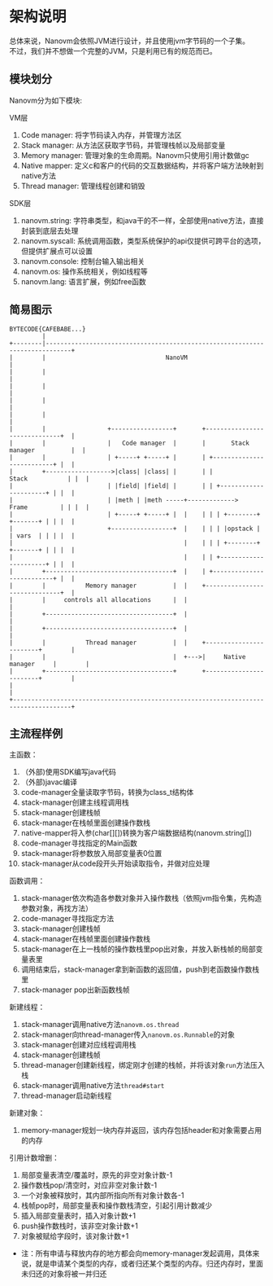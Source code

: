 # 架构说明

总体来说，Nanovm会依照JVM进行设计，并且使用jvm字节码的一个子集。  
不过，我们并不想做一个完整的JVM，只是利用已有的规范而已。

## 模块划分

Nanovm分为如下模块:

VM层

1. Code manager: 将字节码读入内存，并管理方法区
2. Stack manager: 从方法区获取字节码，并管理栈帧以及局部变量
3. Memory manager: 管理对象的生命周期。Nanovm只使用引用计数做gc
4. Native mapper: 定义c和客户的代码的交互数据结构，并将客户端方法映射到native方法
5. Thread manager: 管理线程创建和销毁

SDK层

1. nanovm.string: 字符串类型，和java干的不一样，全部使用native方法，直接封装到底层去处理
2. nanovm.syscall: 系统调用函数，类型系统保护的api仅提供可跨平台的选项，但提供扩展点可以设置
3. nanovm.console: 控制台输入输出相关
4. nanovm.os: 操作系统相关，例如线程等
5. nanovm.lang: 语言扩展，例如free函数

## 简易图示

```
BYTECODE{CAFEBABE...}
         |
+--------|-----------------------------------------------------------------------------+
|        |                                 NanoVM                                      |
|        |                                                                             |
|        |                                                                             |
|        |                                                                             |
|        |                                                                             |
|        |                 +-----------------+       +------------------------------+  |
|        |                 |   Code manager  |       |       Stack manager          |  |
|        |                 | +-----+ +-----+ |       | +--------------------------+ |  |
|        +------------------>|class| |class| |       | |          Stack           | |  |
|                          | |field| |field| |       | | +----------------------+ | |  |
|                          | |meth | |meth -----+------------->   Frame         | | |  |
|                          | +-----+ +-----+ |  |    | | | +--------+ +-------+ | | |  |
|                          +-----------------+  |    | | | |opstack | | vars  | | | |  |
|                                               |    | | | +--------+ +-------+ | | |  |
|                                               |    | | +----------------------+ | |  |
|        +-----------------------------------+  |    | +--------------------------+ |  |
|        |           Memory manager          |  |    +------------------------------+  |
|        |     controls all allocations      |  |                                      |
|        +-----------------------------------+  |                                      |
|        +-----------------------------------+  |                                      |
|        |           Thread manager          |  |    +------------------------+        |
|        |                                   |  +--->|     Native manager     |        |
|        +-----------------------------------+       +------------------------+        |
|                                                                                      |
+--------------------------------------------------------------------------------------+
```

## 主流程样例

主函数：

1. （外部)使用SDK编写java代码
1. （外部)javac编译
1. code-manager全量读取字节码，转换为class_t结构体
1. stack-manager创建主线程调用栈
1. stack-manager创建栈帧
1. stack-manager在栈帧里面创建操作数栈
1. native-mapper将入参(char[][])转换为客户端数据结构(nanovm.string[])
1. code-manager寻找指定的Main函数
1. stack-manager将参数放入局部变量表0位置
1. stack-manager从code段开头开始读取指令，并做对应处理

函数调用：

1. stack-manager依次构造各参数对象并入操作数栈（依照jvm指令集，先构造参数对象，再找方法）
1. code-manager寻找指定方法
1. stack-manager创建栈帧
1. stack-manager在栈帧里面创建操作数栈
1. stack-manager在上一栈帧的操作数栈里pop出对象，并放入新栈帧的局部变量表里
1. 调用结束后，stack-manager拿到新函数的返回值，push到老函数操作数栈里
1. stack-manager pop出新函数栈帧

新建线程：

1. stack-manager调用native方法`nanovm.os.thread`
1. stack-manager向thread-manager传入`nanovm.os.Runnable`的对象
1. stack-manager创建对应线程调用栈
1. stack-manager创建栈帧
1. thread-manager创建新线程，绑定刚才创建的栈帧，并将该对象`run`方法压入栈
1. stack-manager调用native方法`thread#start`
1. thread-manager启动新线程

新建对象：

1. memory-manager规划一块内存并返回，该内存包括header和对象需要占用的内存

引用计数增删：

1. 局部变量表清空/覆盖时，原先的非空对象计数-1
1. 操作数栈pop/清空时，对应非空对象计数-1
1. 一个对象被释放时，其内部所指向所有对象计数各-1
1. 栈帧pop时，局部变量表和操作数栈清空，引起引用计数减少
1. 插入局部变量表时，插入对象计数+1
1. push操作数栈时，该非空对象计数+1
1. 对象被赋给字段时，该对象计数+1

* 注：所有申请与释放内存的地方都会向memory-manager发起调用，具体来说，就是申请某个类型的内存，或者归还某个类型的内存。归还内存时，里面未归还的对象将被一并归还
